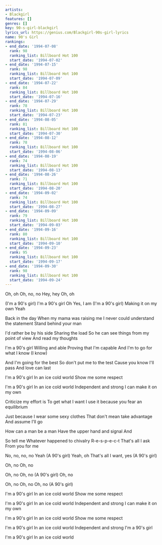 ```yaml
---
artists:
- Blackgirl
features: []
genres: []
key: 90-s-girl-blackgirl
lyrics_url: https://genius.com/Blackgirl-90s-girl-lyrics
name: 90's Girl
rankings:
- end_date: '1994-07-08'
  rank: 98
  ranking_list: Billboard Hot 100
  start_date: '1994-07-02'
- end_date: '1994-07-15'
  rank: 98
  ranking_list: Billboard Hot 100
  start_date: '1994-07-09'
- end_date: '1994-07-22'
  rank: 84
  ranking_list: Billboard Hot 100
  start_date: '1994-07-16'
- end_date: '1994-07-29'
  rank: 78
  ranking_list: Billboard Hot 100
  start_date: '1994-07-23'
- end_date: '1994-08-05'
  rank: 81
  ranking_list: Billboard Hot 100
  start_date: '1994-07-30'
- end_date: '1994-08-12'
  rank: 78
  ranking_list: Billboard Hot 100
  start_date: '1994-08-06'
- end_date: '1994-08-19'
  rank: 74
  ranking_list: Billboard Hot 100
  start_date: '1994-08-13'
- end_date: '1994-08-26'
  rank: 71
  ranking_list: Billboard Hot 100
  start_date: '1994-08-20'
- end_date: '1994-09-02'
  rank: 74
  ranking_list: Billboard Hot 100
  start_date: '1994-08-27'
- end_date: '1994-09-09'
  rank: 79
  ranking_list: Billboard Hot 100
  start_date: '1994-09-03'
- end_date: '1994-09-16'
  rank: 80
  ranking_list: Billboard Hot 100
  start_date: '1994-09-10'
- end_date: '1994-09-23'
  rank: 95
  ranking_list: Billboard Hot 100
  start_date: '1994-09-17'
- end_date: '1994-09-30'
  rank: 98
  ranking_list: Billboard Hot 100
  start_date: '1994-09-24'
---
```

Oh, oh
Oh, no, no
Hey, hey
Oh, oh

(I'm a 90's girl)
I'm a 90's girl
Oh
Yes, I am
(I'm a 90's girl)
Making it on my own
Yeah


Back in the day
When my mama was raising me
I never could understand the statement
Stand behind your man

I'd rather be by his side
Sharing the load
So he can see things from my point of view
And read my thoughts


I'm a 90's girl
Willing and able
Proving that I'm capable
And I'm to go for what I know
(I know)

And I'm going for the best
So don't put me to the test
Cause you know I'll pass
And love can last

I'm a 90's girl
In an ice cold world
Show me some respect

I'm a 90's girl
In an ice cold world
Independent and strong
I can make it on my own


Criticize my effort is
To get what I want
I use it because you fear an equilibrium

Just because I wear some sexy clothes
That don't mean take advantage
And assume I'll go



How can a man be a man
Have the upper hand and signal
And

So tell me
Whatever happened to chivalry
R-e-s-p-e-c-t
That's all I ask
From you for me

No, no, no, no
Yeah
(A 90's girl)
Yeah, oh
That's all I want, yes
(A 90's girl)

Oh, no
Oh, no

Oh, no
Oh, no
(A 90's girl)
Oh, no

Oh, no
Oh, no
Oh, no
(A 90's girl)

I'm a 90's girl
In an ice cold world
Show me some respect

I'm a 90's girl
In an ice cold world
Independent and strong
I can make it on my own

I'm a 90's girl
In an ice cold world
Show me some respect

I'm a 90's girl
In an ice cold world
Independent and strong
I'm a 90's girl

I'm a 90's girl
In an ice cold world
